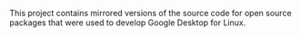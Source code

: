 This project contains mirrored versions of the source code for open source packages that were used to develop Google Desktop for Linux.